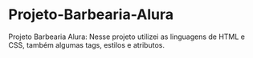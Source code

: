 # Projeto-Barbearia-Alura
Projeto Barbearia Alura: Nesse projeto utilizei as linguagens de HTML e CSS, também algumas tags, estilos e atributos.
